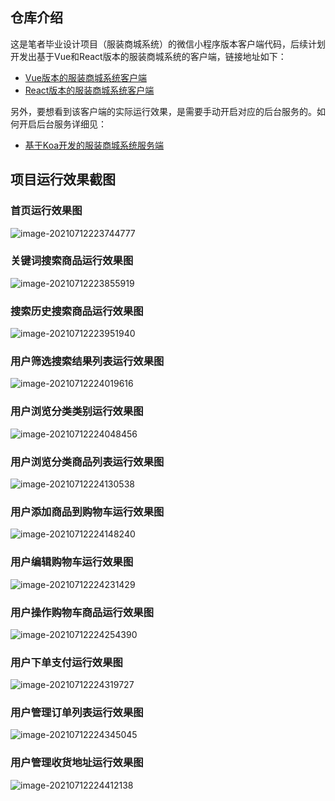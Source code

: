 ## 仓库介绍

这是笔者毕业设计项目（服装商城系统）的微信小程序版本客户端代码，后续计划开发出基于Vue和React版本的服装商城系统的客户端，链接地址如下：

-   [Vue版本的服装商城系统客户端](https://gitee.com/xkyong/clothing-mall-system-frontend-vue)
-   [React版本的服装商城系统客户端](https://gitee.com/xkyong/clothing-mall-system-frontend-react)

另外，要想看到该客户端的实际运行效果，是需要手动开启对应的后台服务的。如何开启后台服务详细见：

-   [基于Koa开发的服装商城系统服务端](https://gitee.com/xkyong/clothing-mall-system-backend)





## 项目运行效果截图

### 首页运行效果图

![image-20210712223744777](img/image-20210712223744777.png)



### 关键词搜索商品运行效果图

![image-20210712223855919](img/image-20210712223855919.png)



### 搜索历史搜索商品运行效果图

![image-20210712223951940](img/image-20210712223951940.png)



### 用户筛选搜索结果列表运行效果图

![image-20210712224019616](img/image-20210712224019616.png)



### 用户浏览分类类别运行效果图

![image-20210712224048456](img/image-20210712224048456.png)



### 用户浏览分类商品列表运行效果图

![image-20210712224130538](img/image-20210712224130538.png)



### 用户添加商品到购物车运行效果图

![image-20210712224148240](img/image-20210712224148240.png)





### 用户编辑购物车运行效果图

![image-20210712224231429](img/image-20210712224231429.png)



### 用户操作购物车商品运行效果图

![image-20210712224254390](img/image-20210712224254390.png)



### 用户下单支付运行效果图

![image-20210712224319727](img/image-20210712224319727.png)



### 用户管理订单列表运行效果图

![image-20210712224345045](img/image-20210712224345045.png)



### 用户管理收货地址运行效果图

![image-20210712224412138](img/image-20210712224412138.png)

